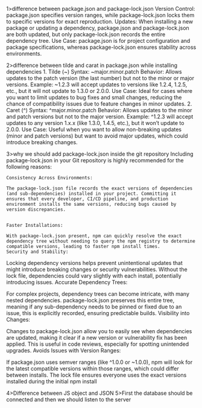 1>difference between package.json and package-lock.json
    Version Control: package.json specifies version ranges, while package-lock.json locks them to specific versions for exact reproduction.
    Updates: When installing a new package or updating a dependency, package.json and package-lock.json are both updated, but only package-lock.json records the entire dependency tree.
    Use Case: package.json is for project configuration and package specifications, whereas package-lock.json ensures stability across environments.


2>difference between tilde and carat in package.json while installing dependencies
    1. Tilde (~)
            Syntax: ~major.minor.patch
            Behavior: Allows updates to the patch version (the last number) but not to the minor or major versions.
            Example: ~1.2.3 will accept updates to versions like 1.2.4, 1.2.5, etc., but it will not update to 1.3.0 or 2.0.0.
            Use Case: Ideal for cases where you want to limit updates to bug fixes and small changes, reducing the chance of compatibility issues due to feature changes in minor updates.
    2. Caret (^)
    Syntax: ^major.minor.patch
    Behavior: Allows updates to the minor and patch versions but not to the major version.
    Example: ^1.2.3 will accept updates to any version 1.x.x (like 1.3.0, 1.4.5, etc.), but it won’t update to 2.0.0.
    Use Case: Useful when you want to allow non-breaking updates (minor and patch versions) but want to avoid major updates, which could introduce breaking changes.



3>why we should add package-lock.json inside the git repository
    Including package-lock.json in your Git repository is highly recommended for the following reasons:

    Consistency Across Environments:

    The package-lock.json file records the exact versions of dependencies (and sub-dependencies) installed in your project. Committing it ensures that every developer, CI/CD pipeline, and production environment installs the same versions, reducing bugs caused by version discrepancies.


    Faster Installations:

    With package-lock.json present, npm can quickly resolve the exact dependency tree without needing to query the npm registry to determine compatible versions, leading to faster npm install times.
    Security and Stability:

Locking dependency versions helps prevent unintentional updates that might introduce breaking changes or security vulnerabilities. Without the lock file, dependencies could vary slightly with each install, potentially introducing issues.
Accurate Dependency Trees:

For complex projects, dependency trees can become intricate, with many nested dependencies. package-lock.json preserves this entire tree, meaning if any sub-dependency needs to be pinned or fixed due to an issue, this is explicitly recorded, ensuring predictable builds.
Visibility into Changes:

Changes to package-lock.json allow you to easily see when dependencies are updated, making it clear if a new version or vulnerability fix has been applied. This is useful in code reviews, especially for spotting unintended upgrades.
Avoids Issues with Version Ranges:

If package.json uses semver ranges (like ^1.0.0 or ~1.0.0), npm will look for the latest compatible versions within those ranges, which could differ between installs. The lock file ensures everyone uses the exact versions installed during the initial npm install

4>Difference between JS object and JSON
5>First the database should be connected and then we should listen to the server